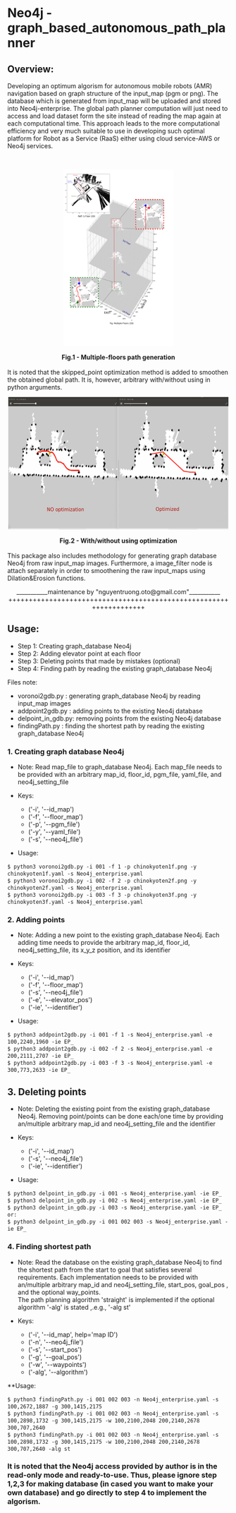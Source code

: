 # Neo4j - graph_based_autonomous_path_planner #
## Overview: ##
Developing an optimum algorism for autonomous mobile robots (AMR) navigation based on graph structure of the input_map (pgm or png). The database which is generated from input_map will be uploaded and stored into Neo4j-enterprise. The global path planner computation will just need to access and load dataset form the site instead of reading the map again at each computational time. This approach leads to the more computational efficiency and very much suitable to use in developing such optimal platform for Robot as a Service (RaaS) either using cloud service-AWS or Neo4j services. 

<br/>
<p align="center">
<img  src="./docs/3D_planner.png" style="height: 400px; width:250px"/>
<figcaption align = "center"><b>Fig.1 - Multiple-floors path generation</b></figcaption>

<br/>
It is noted that the skipped_point optimization method is added to smoothen the obtained global path. It is, however, arbitrary with/without using in python arguments. 

<br/>
<p align="center">
<img  src="./docs/compare.png" style="height: 300px; width:500px"/>
<figcaption align = "center"><b>Fig.2 - With/without using optimization</b></figcaption>

<br/>
This package also includes methodology for generating graph database Neo4j from raw input_map images. Furthermore, a image_filter node is attach separately in order to smoothening the raw input_maps using Dilation&Erosion functions.

<br/>
<p align="center">
___________maintenance by "nguyentruong.oto@gmail.com"___________ 
+++++++++++++++++++++++++++++++++++++++++++++++++++++++++++++++++++
</p>

## Usage: ##
* Step 1: Creating graph_database Neo4j
* Step 2: Adding elevator point at each floor
* Step 3: Deleting points that made by mistakes (optional)
* Step 4: Finding path by reading the existing graph_database Neo4j

Files note:
* voronoi2gdb.py	: generating graph_database Neo4j by reading input_map images
* addpoint2gdb.py	: adding points to the existing Neo4j database 
* delpoint_in_gdb.py: removing points from the existing Neo4j database 
* findingPath.py	: finding the shortest path by reading the existing graph_database Neo4j

### 1. Creating graph database Neo4j ###
* Note: Read map_file to graph_database Neo4j. Each map_file needs to be provided with an arbitrary map_id, floor_id, pgm_file, yaml_file, and neo4j_setting_file
* Keys:
	* ('-i', '--id_map')
	* ('-f', '--floor_map')
	* ('-p', '--pgm_file')
	* ('-y', '--yaml_file')
	* ('-s', '--neo4j_file')

* Usage:
```shell
$ python3 voronoi2gdb.py -i 001 -f 1 -p chinokyoten1f.png -y chinokyoten1f.yaml -s Neo4j_enterprise.yaml 
$ python3 voronoi2gdb.py -i 002 -f 2 -p chinokyoten2f.png -y chinokyoten2f.yaml -s Neo4j_enterprise.yaml
$ python3 voronoi2gdb.py -i 003 -f 3 -p chinokyoten3f.png -y chinokyoten3f.yaml -s Neo4j_enterprise.yaml
```

### 2. Adding points ###
* Note: Adding a new point to the existing graph_database Neo4j. Each adding time needs to provide the arbitrary map_id, floor_id, neo4j_setting_file, its x_y_z position, and its identifier

* Keys:
	* ('-i', '--id_map')
	* ('-f', '--floor_map')
	* ('-s', '--neo4j_file')
	* ('-e', '--elevator_pos')
	* ('-ie', '--identifier')

* Usage:
```shell
$ python3 addpoint2gdb.py -i 001 -f 1 -s Neo4j_enterprise.yaml -e 100,2240,1960 -ie EP_
$ python3 addpoint2gdb.py -i 002 -f 2 -s Neo4j_enterprise.yaml -e 200,2111,2707 -ie EP_
$ python3 addpoint2gdb.py -i 003 -f 3 -s Neo4j_enterprise.yaml -e 300,773,2633 -ie EP_
```

## 3. Deleting points ##
* Note: Deleting the existing point from the existing graph_database Neo4j. Removing point/points can be done each/one time by providing an/multiple arbitrary map_id and neo4j_setting_file and the identifier
* Keys:
	* ('-i', '--id_map')
	* ('-s', '--neo4j_file')
	* ('-ie', '--identifier')

* Usage:
```shell
$ python3 delpoint_in_gdb.py -i 001 -s Neo4j_enterprise.yaml -ie EP_
$ python3 delpoint_in_gdb.py -i 002 -s Neo4j_enterprise.yaml -ie EP_
$ python3 delpoint_in_gdb.py -i 003 -s Neo4j_enterprise.yaml -ie EP_
or:
$ python3 delpoint_in_gdb.py -i 001 002 003 -s Neo4j_enterprise.yaml -ie EP_
```

### 4. Finding shortest path ###
* Note: Read the database on the existing graph_database Neo4j to find the shortest path from the start to goal that satisfies several requirements. Each implementation needs to be provided with an/multiple arbitrary map_id and neo4j_setting_file, start_pos, goal_pos , and the optional way_points. <br/>
	The path planning algorithm 'straight' is implemented if the optional algorithm '-alg' is stated ,.e.g., '-alg st'

* Keys:
	* ('-i', '--id_map', help='map ID')
	* ('-n', '--neo4j_file')
	* ('-s', '--start_pos')
	* ('-g', '--goal_pos')
	* ('-w', '--waypoints')
	* ('-alg', '--algorithm')

**Usage:
```shell
$ python3 findingPath.py -i 001 002 003 -n Neo4j_enterprise.yaml -s 100,2672,1887 -g 300,1415,2175
$ python3 findingPath.py -i 001 002 003 -n Neo4j_enterprise.yaml -s 100,2898,1732 -g 300,1415,2175 -w 100,2100,2048 200,2140,2678 300,707,2640
$ python3 findingPath.py -i 001 002 003 -n Neo4j_enterprise.yaml -s 100,2898,1732 -g 300,1415,2175 -w 100,2100,2048 200,2140,2678 300,707,2640 -alg st
```

 ### It is noted that the Neo4j access provided by author is in the read-only mode and ready-to-use. Thus, please ignore step 1,2,3 for making database (in cased you want to make your own database) and go directly to step 4 to implement the algorism. ###
